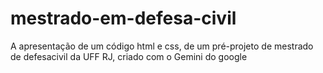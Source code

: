 # mestrado-em-defesa-civil
A apresentação de um código html e css, de um pré-projeto de mestrado de defesacivil da UFF RJ, criado com o Gemini do google
